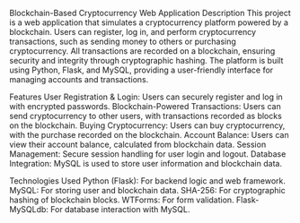 Blockchain-Based Cryptocurrency Web Application
Description
This project is a web application that simulates a cryptocurrency platform powered by a blockchain. Users can register, log in, and perform cryptocurrency transactions, such as sending money to others or purchasing cryptocurrency. 
All transactions are recorded on a blockchain, ensuring security and integrity through cryptographic hashing.
The platform is built using Python, Flask, and MySQL, providing a user-friendly interface for managing accounts and transactions.

Features
User Registration & Login: Users can securely register and log in with encrypted passwords.
Blockchain-Powered Transactions: Users can send cryptocurrency to other users, with transactions recorded as blocks on the blockchain.
Buying Cryptocurrency: Users can buy cryptocurrency, with the purchase recorded on the blockchain.
Account Balance: Users can view their account balance, calculated from blockchain data.
Session Management: Secure session handling for user login and logout.
Database Integration: MySQL is used to store user information and blockchain data.

Technologies Used
Python (Flask): For backend logic and web framework.
MySQL: For storing user and blockchain data.
SHA-256: For cryptographic hashing of blockchain blocks.
WTForms: For form validation.
Flask-MySQLdb: For database interaction with MySQL.
